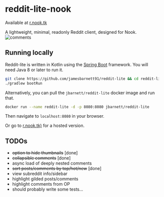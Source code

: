# reddit-lite-nook

Available at [r.nook.tk](https://r.nook.tk)

A lightweight, minimal, readonly Reddit client, designed for Nook.
![comments](https://jamesbarnett.io/files/reddit-lite/screenshots/rl3.png)

## Running locally
Reddit-lite is written in Kotlin using the [Spring Boot](https://spring.io/projects/spring-boot) framework.
You will need Java 8 or later to run it.

```sh
git clone https://github.com/jamesbarnett91/reddit-lite && cd reddit-lite
./gradlew bootRun
```
Alternatively, you can pull the `jbarnett/reddit-lite` docker image and run that.
```sh
docker run --name reddit-lite -d -p 8080:8080 jbarnett/reddit-lite
```
Then navigate to `localhost:8080` in your browser.

Or go to [r.nook.tk)](https://r.nook.tk) for a hosted version.

## TODOs
* ~~option to hide thumbnails~~ [done]
* ~~collapsible comments~~ [done]
* async load of deeply nested comments
* ~~sort posts/comments by top/hot/new~~ [done]
* view subreddit info/sidebar
* highlight gilded posts/comments
* highlight comments from OP
* should probably write some tests...
